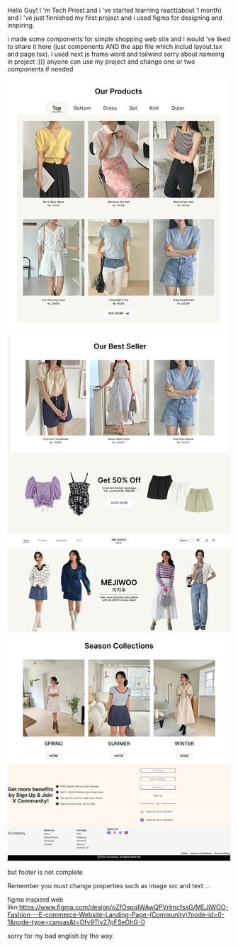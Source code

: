 Hello Guy!
I 'm Tech Priest
and i 've started learning react(about 1 month) and i 've just finnished my first project and i used figma for designing and inspiring.

i made some components for simple shopping web site and i would 've liked to share it here (just components AND the app file which includ layout.tsx and page.tsx).
i used next js frame word and tailwind
sorry about nameing in project :)))
anyone can use my project and change one or two components if needed

![Screenshot 2024-09-21 170356](/public/image1.jpg)
![Screenshot 2024-09-21 170340](/public/image2.jpg)
![Screenshot 2024-09-21 170409](/public/image3.jpg)
![Screenshot 2024-09-21 170616](/public/image4.jpg)

but footer is not complete

Remember you must change properties such as image src and text ...

figma inspierd web likn:https://www.figma.com/design/oZfOspqIWAwQPVrImcfssG/MEJIWOO-Fashion---E-commerce-Website-Landing-Page-(Community)?node-id=0-1&node-type=canvas&t=Ofv9Tlv27pFSeOhG-0

sorry for my bad english by the way.
